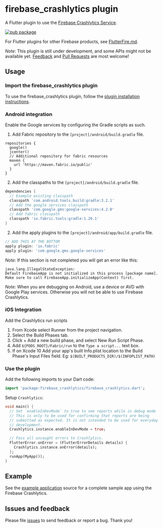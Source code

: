 # firebase_crashlytics plugin

A Flutter plugin to use the [Firebase Crashlytics Service](https://firebase.google.com/docs/crashlytics/).

[![pub package](https://img.shields.io/pub/v/firebase_crashlytics.svg)](https://pub.dartlang.org/packages/firebase_crashlytics)

For Flutter plugins for other Firebase products, see [FlutterFire.md](https://github.com/flutter/plugins/blob/master/FlutterFire.md).

*Note*: This plugin is still under development, and some APIs might not be available yet. [Feedback](https://github.com/flutter/flutter/issues) and [Pull Requests](https://github.com/flutter/plugins/pulls) are most welcome!

## Usage

### Import the firebase_crashlytics plugin
To use the firebase_crashlytics plugin, follow the [plugin installation instructions](https://pub.dartlang.org/packages/firebase_crashlytics#pub-pkg-tab-installing).

### Android integration

Enable the Google services by configuring the Gradle scripts as such.

1. Add Fabric repository to the `[project]/android/build.gradle` file.
```
repositories {
  google()
  jcenter()
  // Additional repository for fabric resources
  maven {
    url 'https://maven.fabric.io/public'
  }
}
```

2. Add the classpaths to the `[project]/android/build.gradle` file.
```gradle
dependencies {
  // Example existing classpath
  classpath 'com.android.tools.build:gradle:3.2.1'
  // Add the google services classpath
  classpath 'com.google.gms:google-services:4.2.0'
  // Add fabric classpath
  classpath 'io.fabric.tools:gradle:1.26.1'
}
```

2. Add the apply plugins to the `[project]/android/app/build.gradle` file.
```gradle
// ADD THIS AT THE BOTTOM
apply plugin: 'io.fabric'
apply plugin: 'com.google.gms.google-services'
```

*Note:* If this section is not completed you will get an error like this:
```
java.lang.IllegalStateException:
Default FirebaseApp is not initialized in this process [package name].
Make sure to call FirebaseApp.initializeApp(Context) first.
```

*Note:* When you are debugging on Android, use a device or AVD with Google Play services.
Otherwise you will not be able to use Firebase Crashlytics.

### iOS Integration

Add the Crashlytics run scripts

1. From Xcode select Runner from the project navigation.
1. Select the Build Phases tab.
1. Click + Add a new build phase, and select New Run Script Phase.
1. Add `${PODS_ROOT}/Fabric/run` to the `Type a script...` text box.
1. If on Xcode 10 Add your app's built Info.plist location to the Build Phase's Input Files field.
Eg: `$(BUILT_PRODUCTS_DIR)/$(INFOPLIST_PATH)`

### Use the plugin

Add the following imports to your Dart code:
```dart
import 'package:firebase_crashlytics/firebase_crashlytics.dart';
```

Setup `Crashlytics`:
```dart
void main() {
  // Set `enableInDevMode` to true to see reports while in debug mode
  // This is only to be used for confirming that reports are being
  // submitted as expected. It is not intended to be used for everyday
  // development.
  Crashlytics.instance.enableInDevMode = true;

  // Pass all uncaught errors to Crashlytics.
  FlutterError.onError = (FlutterErrorDetails details) {
    Crashlytics.instance.onError(details);
  };
  runApp(MyApp());
}
```

## Example

See the [example application](https://github.com/flutter/plugins/tree/master/packages/firebase_crashlytics/example) source
for a complete sample app using the Firebase Crashlytics.

## Issues and feedback

Please file [issues](https://github.com/flutter/flutter/issues/new)
to send feedback or report a bug. Thank you!
